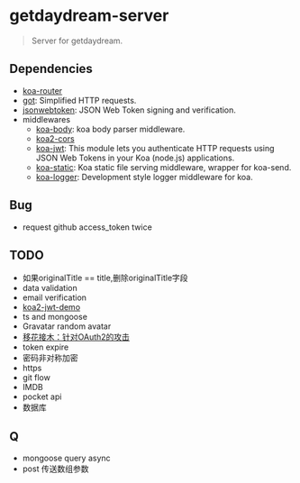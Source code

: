# getdaydream-server

> Server for getdaydream.

## Dependencies
- [koa-router](https://github.com/alexmingoia/koa-router)
- [got](https://github.com/sindresorhus/got): Simplified HTTP requests.
- [jsonwebtoken](https://github.com/auth0/node-jsonwebtoken): JSON Web Token signing and verification.
- middlewares
  - [koa-body](https://github.com/dlau/koa-body): koa body parser middleware.
  - [koa2-cors](https://github.com/zadzbw/koa2-cors)
  - [koa-jwt](https://github.com/koajs/jwt): This module lets you authenticate HTTP requests using JSON Web Tokens in your Koa (node.js) applications.
  - [koa-static](https://github.com/koajs/static): Koa static file serving middleware, wrapper for koa-send.
  - [koa-logger](https://github.com/koajs/logger): Development style logger middleware for koa.

## Bug
- request github access_token twice

## TODO
* 如果originalTitle == title,删除originalTitle字段
* data validation
* email verification
* [koa2-jwt-demo](https://github.com/yunzaifei/koa2-jwt-demo)
* ts and mongoose
* Gravatar random avatar
* [移花接木：针对OAuth2的攻击](http://insights.thoughtworkers.org/attack-aim-at-oauth2/)
* token expire
* 密码非对称加密
* https
* git flow
* IMDB
* pocket api
* 数据库

## Q
* mongoose query async
* post 传送数组参数